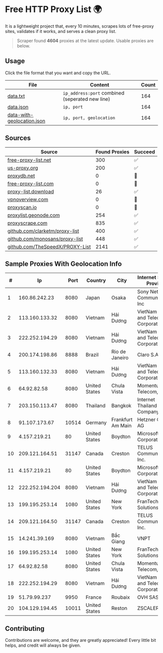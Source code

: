 
# Free HTTP Proxy List 🌍

It is a lightweight project that, every 10 minutes, scrapes lots of free-proxy sites, validates if it works, and serves a clean proxy list.


> Scraper found **4604** proxies at the latest update. Usable proxies are below.

## Usage

Click the file format that you want and copy the URL.


|File|Content|Count|
|----|-------|-----|
|[data.txt](https://raw.githubusercontent.com/themiralay/Proxy-List-World/master/data.txt)|`ip_address:port` combined (seperated new line)|164|
|[data.json](https://raw.githubusercontent.com/themiralay/Proxy-List-World/master/data.json)|`ip, port`|164|
|[data-with-geolocation.json](https://raw.githubusercontent.com/themiralay/Proxy-List-World/master/data-with-geolocation.json)|`ip, port, geolocation`|164|

## Sources

|Source|Found Proxies|Succeed|
|------|-------------|-------|
|[free-proxy-list.net](https://free-proxy-list.net)|300|✅|
|[us-proxy.org](https://www.us-proxy.org)|200|✅|
|[proxydb.net](http://proxydb.net)|0|🚫|
|[free-proxy-list.com](https://free-proxy-list.com/?page=&port=&type%5B%5D=http&type%5B%5D=https&up_time=0&search=Search)|0|🚫|
|[proxy-list.download](https://www.proxy-list.download/HTTP)|26|✅|
|[vpnoverview.com](https://vpnoverview.com/privacy/anonymous-browsing/free-proxy-servers)|0|🚫|
|[proxyscan.io](https://www.proxyscan.io)|0|🚫|
|[proxylist.geonode.com](https://proxylist.geonode.com/api/proxy-list?limit=300&page=1&sort_by=lastChecked&sort_type=desc&protocols=http,https)|254|✅|
|[proxyscrape.com](https://api.proxyscrape.com/v2/?request=displayproxies&protocol=http&timeout=10000&country=all&ssl=all&anonymity=all)|835|✅|
|[github.com/clarketm/proxy-list](https://raw.githubusercontent.com/clarketm/proxy-list/master/proxy-list-raw.txt)|400|✅|
|[github.com/monosans/proxy-list](https://raw.githubusercontent.com/monosans/proxy-list/main/proxies/http.txt)|448|✅|
|[github.com/TheSpeedX/PROXY-List](https://raw.githubusercontent.com/TheSpeedX/PROXY-List/master/http.txt)|2141|✅|


## Sample Proxies With Geolocation Info

|#|Ip|Port|Country|City|Internet Service Provider|
|-|--|----|-------|----|-------------------------|
|1|160.86.242.23|8080|Japan|Osaka|Sony Network Communications Inc|
|2|113.160.133.32|8080|Vietnam|Hải Dương|VietNam Post and Telecom Corporation|
|3|222.252.194.29|8080|Vietnam|Hải Dương|VietNam Post and Telecom Corporation|
|4|200.174.198.86|8888|Brazil|Rio de Janeiro|Claro S.A|
|5|113.160.132.33|8080|Vietnam|Hải Dương|VietNam Post and Telecom Corporation|
|6|64.92.82.58|8080|United States|Chula Vista|Momentum Telecom, Inc.|
|7|203.150.113.47|8080|Thailand|Bangkok|Internet Thailand Company Ltd.|
|8|91.107.173.67|10514|Germany|Frankfurt Am Main|Hetzner Online AG|
|9|4.157.219.21|80|United States|Boydton|Microsoft Corporation|
|10|209.121.164.51|31147|Canada|Creston|TELUS Communications Inc.|
|11|4.157.219.21|80|United States|Boydton|Microsoft Corporation|
|12|222.252.194.204|8080|Vietnam|Hải Dương|VietNam Post and Telecom Corporation|
|13|199.195.253.14|1080|United States|New York|FranTech Solutions|
|14|209.121.164.50|31147|Canada|Creston|TELUS Communications Inc.|
|15|14.241.39.169|8080|Vietnam|Bắc Giang|VNPT|
|16|199.195.253.14|1080|United States|New York|FranTech Solutions|
|17|64.92.82.58|8080|United States|Chula Vista|Momentum Telecom, Inc.|
|18|222.252.194.29|8080|Vietnam|Hải Dương|VietNam Post and Telecom Corporation|
|19|51.79.99.237|9950|France|Roubaix|OVH SAS|
|20|104.129.194.45|10011|United States|Reston|ZSCALER, INC.|



## Contributing

Contributions are welcome, and they are greatly appreciated! Every
little bit helps, and credit will always be given.

